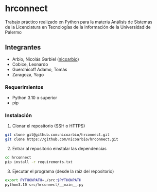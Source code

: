 # hrconnect
Trabajo práctico realizado en Python para la materia Análisis de Sistemas de la Licenciatura en Tecnologías de la Información de la Universidad de Palermo

## Integrantes
- Arbio, Nicolás Garbiel ([nicoarbio](https://github.com/nicoarbio))
- Cobice, Leonardo
- Guerchicoff Adamo, Tomás
- Zaragoza, Yago

### Requerimientos
- Python 3.10 o superior
- pip

### Instalación
1. Clonar el repositorio (SSH o HTTPS)
```bash
git clone git@github.com:nicoarbio/hrconnect.git
git clone https://github.com/nicoarbio/hrconnect.git
```

2. Entrar al repositorio  einstalar las dependencias
```bash
cd hrconnect
pip install -r requirements.txt
```

3. Ejecutar el programa (desde la raíz del repositorio)
```bash
export PYTHONPATH=./src:$PYTHONPATH
python3.10 src/hrconnect/__main__.py
```
